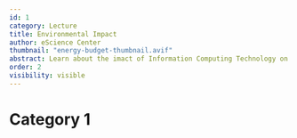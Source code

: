 ```yaml
---
id: 1
category: Lecture
title: Environmental Impact
author: eScience Center
thumbnail: "energy-budget-thumbnail.avif"
abstract: Learn about the imact of Information Computing Technology on carbon output and initiatives to measure and reduce this. 
order: 2
visibility: visible
---
```


# Category 1
